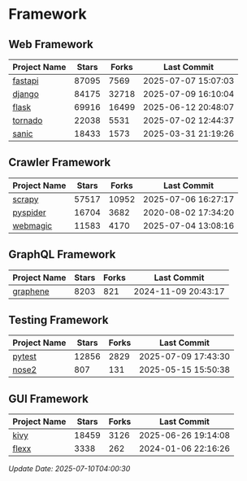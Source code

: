 # Framework

## Web Framework
| Project Name | Stars | Forks | Last Commit |
| ------------ | ----- | ----- | ----------- |
| [fastapi](https://github.com/fastapi/fastapi) | 87095 | 7569 | 2025-07-07 15:07:03 |
| [django](https://github.com/django/django) | 84175 | 32718 | 2025-07-09 16:10:04 |
| [flask](https://github.com/pallets/flask) | 69916 | 16499 | 2025-06-12 20:48:07 |
| [tornado](https://github.com/tornadoweb/tornado) | 22038 | 5531 | 2025-07-02 12:44:37 |
| [sanic](https://github.com/sanic-org/sanic) | 18433 | 1573 | 2025-03-31 21:19:26 |

## Crawler Framework
| Project Name | Stars | Forks | Last Commit |
| ------------ | ----- | ----- | ----------- |
| [scrapy](https://github.com/scrapy/scrapy) | 57517 | 10952 | 2025-07-06 16:27:17 |
| [pyspider](https://github.com/binux/pyspider) | 16704 | 3682 | 2020-08-02 17:34:20 |
| [webmagic](https://github.com/code4craft/webmagic) | 11583 | 4170 | 2025-07-04 13:08:16 |

## GraphQL Framework
| Project Name | Stars | Forks | Last Commit |
| ------------ | ----- | ----- | ----------- |
| [graphene](https://github.com/graphql-python/graphene) | 8203 | 821 | 2024-11-09 20:43:17 |

## Testing Framework
| Project Name | Stars | Forks | Last Commit |
| ------------ | ----- | ----- | ----------- |
| [pytest](https://github.com/pytest-dev/pytest) | 12856 | 2829 | 2025-07-09 17:43:30 |
| [nose2](https://github.com/nose-devs/nose2) | 807 | 131 | 2025-05-15 15:50:38 |

## GUI Framework
| Project Name | Stars | Forks | Last Commit |
| ------------ | ----- | ----- | ----------- |
| [kivy](https://github.com/kivy/kivy) | 18459 | 3126 | 2025-06-26 19:14:08 |
| [flexx](https://github.com/flexxui/flexx) | 3338 | 262 | 2024-01-06 22:16:26 |

*Update Date: 2025-07-10T04:00:30*